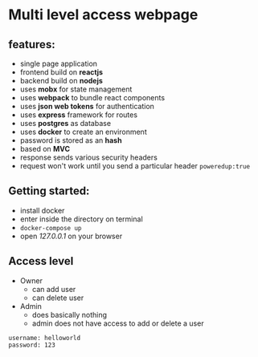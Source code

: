 # Multi level access webpage 
## features:
- single page application
- frontend build on **reactjs**
- backend build on **nodejs**
- uses **mobx** for state management
- uses **webpack** to bundle react components
- uses **json web tokens** for authentication
- uses **express** framework for routes
- uses **postgres** as database
- uses **docker** to create an environment
- password is stored as an **hash**
- based on **MVC** 
- response sends various  security headers
- request won't work until you send a particular header `poweredup:true` 

## Getting started:
- install docker
- enter inside the directory on terminal 
- `docker-compose up`
- open *127.0.0.1* on your browser

## Access level
- Owner
  - can add user
  - can delete user
- Admin
  - does basically nothing
  - admin does not have access to add or delete a user

```
username: helloworld
password: 123
```
  
